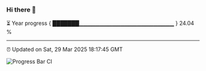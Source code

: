 ### Hi there 👋

⏳ Year progress { ███████▁▁▁▁▁▁▁▁▁▁▁▁▁▁▁▁▁▁▁▁▁▁▁ } 24.04 %

---

⏰ Updated on Sat, 29 Mar 2025 18:17:45 GMT

![Progress Bar CI](https://github.com/liununu/liununu/workflows/Progress%20Bar%20CI/badge.svg)
